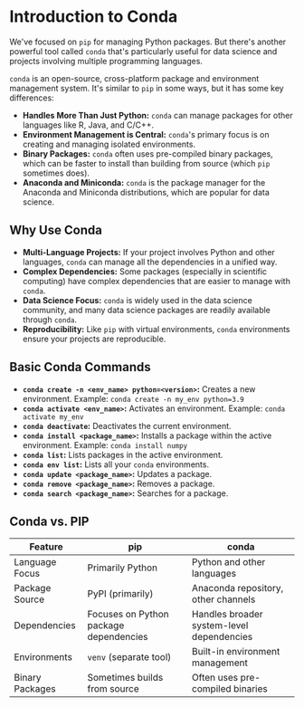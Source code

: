 # Introduction to Conda

We've focused on `pip` for managing Python packages.  But there's another powerful tool called `conda` that's particularly useful for data science and projects involving multiple programming languages.

`conda` is an open-source, cross-platform package and environment management system.  It's similar to `pip` in some ways, but it has some key differences:

*   **Handles More Than Just Python:** `conda` can manage packages for other languages like R, Java, and C/C++.
*   **Environment Management is Central:** `conda`'s primary focus is on creating and managing isolated environments.
*   **Binary Packages:** `conda` often uses pre-compiled binary packages, which can be faster to install than building from source (which `pip` sometimes does).
*   **Anaconda and Miniconda:** `conda` is the package manager for the Anaconda and Miniconda distributions, which are popular for data science.

## Why Use Conda

*   **Multi-Language Projects:** If your project involves Python and other languages, `conda` can manage all the dependencies in a unified way.
*   **Complex Dependencies:** Some packages (especially in scientific computing) have complex dependencies that are easier to manage with `conda`.
*   **Data Science Focus:** `conda` is widely used in the data science community, and many data science packages are readily available through `conda`.
*   **Reproducibility:** Like `pip` with virtual environments, `conda` environments ensure your projects are reproducible.

## Basic Conda Commands

*   **`conda create -n <env_name> python=<version>`:** Creates a new environment.  Example: `conda create -n my_env python=3.9`
*   **`conda activate <env_name>`:** Activates an environment. Example: `conda activate my_env`
*   **`conda deactivate`:** Deactivates the current environment.
*   **`conda install <package_name>`:** Installs a package within the active environment. Example: `conda install numpy`
*   **`conda list`:** Lists packages in the active environment.
*   **`conda env list`:** Lists all your `conda` environments.
*   **`conda update <package_name>`:** Updates a package.
*   **`conda remove <package_name>`:** Removes a package.
* **`conda search <package_name>`:** Searches for a package.

## Conda vs. PIP

| Feature         | pip                                 | conda                                   |
|-----------------|--------------------------------------|-----------------------------------------|
| Language Focus  | Primarily Python                      | Python and other languages             |
| Package Source  | PyPI (primarily)                     | Anaconda repository, other channels      |
| Dependencies    | Focuses on Python package dependencies | Handles broader system-level dependencies |
| Environments    | `venv` (separate tool)               | Built-in environment management         |
| Binary Packages | Sometimes builds from source          | Often uses pre-compiled binaries        |

